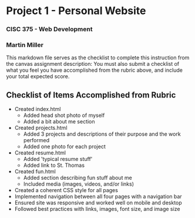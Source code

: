 # Project 1 - Personal Website
### CISC 375 - Web Development
### Martin Miller

This markdown file serves as the checklist to complete this instruction from the canvas assignment description: You must also submit a checklist of what you feel you have accomplished from the rubric above, and include your total expected score. 

## Checklist of Items Accomplished from Rubric
- Created index.html
    - Added head shot photo of myself
    - Added a bit about me section
- Created projects.html
    - Added 3 projects and descriptions of their purpose and the work performed
    - Added one photo for each project
- Created resume.html
    - Added 'typical resume stuff'
    - Added link to St. Thomas
- Created fun.html
    - Added section describing fun stuff about me
    - Included media (images, videos, and/or links)
- Created a coherent CSS style for all pages
- Implemented navigation between all four pages with a navigation bar
- Ensured site was responsive and worked well on mobile and desktop
- Followed best practices with links, images, font size, and image size